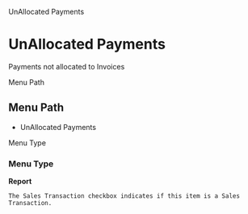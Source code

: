 
UnAllocated Payments
# UnAllocated Payments


Payments not allocated to Invoices

Menu Path
## Menu Path



- UnAllocated Payments

Menu Type
### Menu Type

**Report**

```
The Sales Transaction checkbox indicates if this item is a Sales Transaction.
```

